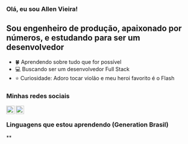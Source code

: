 ### Olá, eu sou Allen Vieira!

## Sou engenheiro de produção, apaixonado por números, e estudando para ser um desenvolvedor
- 🍀 Aprendendo sobre tudo que for possível
- 💻 Buscando ser um desenvolvedor Full Stack
- ⭐ Curiosidade: Adoro tocar violão e meu heroi favorito é o Flash

### Minhas redes sociais

[<img align = "left" alt = "Linkedin | Allen Vieira" width = "22px" src = "https://cdn.jsdelivr.net/npm/simple-icons@3.13.0/icons/linkedin.svg" />][linkedin]
[<img align = "left" alt = "Instagram | Allen Vieira" width = "22px" src = "https://cdn.jsdelivr.net/npm/simple-icons@3.13.0/icons/instagram.svg" />][linkedin]

<br />

### Linguagens que estou aprendendo (Generation Brasil)

**


[linkedin]: https://www.linkedin.com/in/allen-vieira/
[instagram]: https://www.instagram.com/allenv96/